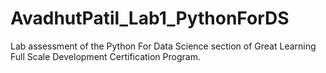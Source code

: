 # AvadhutPatil_Lab1_PythonForDS
Lab assessment of the Python For Data Science section of Great Learning Full Scale Development Certification Program.
